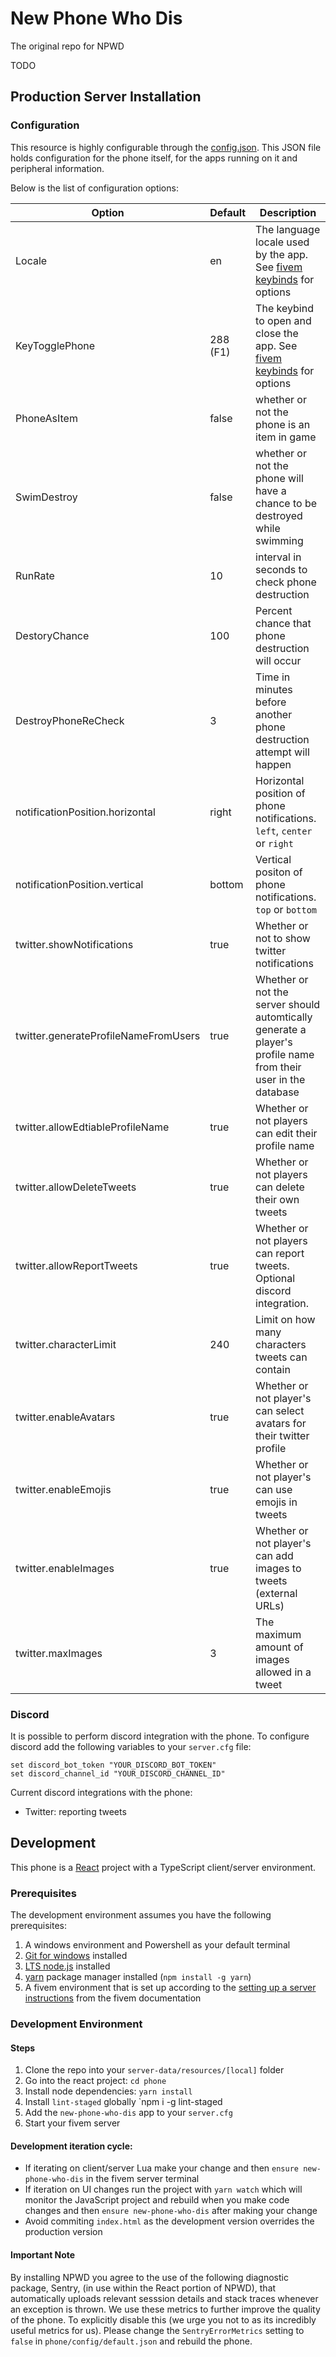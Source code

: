 # New Phone Who Dis

The original repo for NPWD

TODO

## Production Server Installation

### Configuration

This resource is highly configurable through the [config.json](./config.json). This JSON file holds configuration for the phone itself, for the apps running on it and peripheral information.

Below is the list of configuration options:

| Option                               | Default  | Description                                                                                                                    |
| ------------------------------------ | -------- | ------------------------------------------------------------------------------------------------------------------------------ |
| Locale                               | en       | The language locale used by the app. See [fivem keybinds](https://docs.fivem.net/docs/game-references/controls/) for options   |
| KeyTogglePhone                       | 288 (F1) | The keybind to open and close the app. See [fivem keybinds](https://docs.fivem.net/docs/game-references/controls/) for options |
| PhoneAsItem                          | false    | whether or not the phone is an item in game                                                                                    |
| SwimDestroy                          | false    | whether or not the phone will have a chance to be destroyed while swimming                                                     |
| RunRate                              | 10       | interval in seconds to check phone destruction                                                                                 |
| DestoryChance                        | 100      | Percent chance that phone destruction will occur                                                                               |
| DestroyPhoneReCheck                  | 3        | Time in minutes before another phone destruction attempt will happen                                                           |
| notificationPosition.horizontal      | right    | Horizontal position of phone notifications. `left`, `center` or `right`                                                        |
| notificationPosition.vertical        | bottom   | Vertical positon of phone notifications. `top` or `bottom`                                                                     |
| twitter.showNotifications            | true     | Whether or not to show twitter notifications                                                                                   |
| twitter.generateProfileNameFromUsers | true     | Whether or not the server should automtically generate a player's profile name from their user in the database                 |
| twitter.allowEdtiableProfileName     | true     | Whether or not players can edit their profile name                                                                             |
| twitter.allowDeleteTweets            | true     | Whether or not players can delete their own tweets                                                                             |
| twitter.allowReportTweets            | true     | Whether or not players can report tweets. Optional discord integration.                                                        |
| twitter.characterLimit               | 240      | Limit on how many characters tweets can contain                                                                                |
| twitter.enableAvatars                | true     | Whether or not player's can select avatars for their twitter profile                                                           |
| twitter.enableEmojis                 | true     | Whether or not player's can use emojis in tweets                                                                               |
| twitter.enableImages                 | true     | Whether or not player's can add images to tweets (external URLs)                                                               |
| twitter.maxImages                    | 3        | The maximum amount of images allowed in a tweet                                                                                |

### Discord

It is possible to perform discord integration with the phone. To configure discord add the following variables to your `server.cfg` file:

```
set discord_bot_token "YOUR_DISCORD_BOT_TOKEN"
set discord_channel_id "YOUR_DISCORD_CHANNEL_ID"
```

Current discord integrations with the phone:

- Twitter: reporting tweets

## Development

This phone is a [React](https://reactjs.org/) project with a TypeScript client/server environment.

### Prerequisites

The development environment assumes you have the following prerequisites:

1. A windows environment and Powershell as your default terminal
1. [Git for windows](https://git-scm.com/download/win) installed
1. [LTS node.js](https://nodejs.org/en/about/releases/) installed
1. [yarn](https://yarnpkg.com/) package manager installed (`npm install -g yarn`)
1. A fivem environment that is set up according to the [setting up a server instructions](https://docs.fivem.net/docs/server-manual/setting-up-a-server/) from the fivem documentation

### Development Environment

#### Steps

1. Clone the repo into your `server-data/resources/[local]` folder
1. Go into the react project: `cd phone`
1. Install node dependencies: `yarn install`
1. Install `lint-staged` globally `npm i -g lint-staged
1. Add the `new-phone-who-dis` app to your `server.cfg`
1. Start your fivem server

#### Development iteration cycle:

- If iterating on client/server Lua make your change and then `ensure new-phone-who-dis` in the fivem server terminal
- If iteration on UI changes run the project with `yarn watch` which will monitor the JavaScript project and rebuild when you make code changes and then `ensure new-phone-who-dis` after making your change
- Avoid commiting `index.html` as the development version overrides the production version

#### Important Note

By installing NPWD you agree to the use of the following diagnostic package, Sentry, (in use within the React portion of NPWD), that automatically
uploads relevant sesssion details and stack traces whenever an exception is thrown. We use these metrics to further
improve the quality of the phone. To explicitly disable this (we urge you not to as its incredibly useful metrics for us).
Please change the `SentryErrorMetrics` setting to `false` in `phone/config/default.json` and rebuild the phone.
